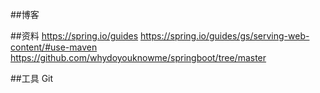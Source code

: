 ##博客

##资料
https://spring.io/guides
https://spring.io/guides/gs/serving-web-content/#use-maven
https://github.com/whydoyouknowme/springboot/tree/master

##工具
Git